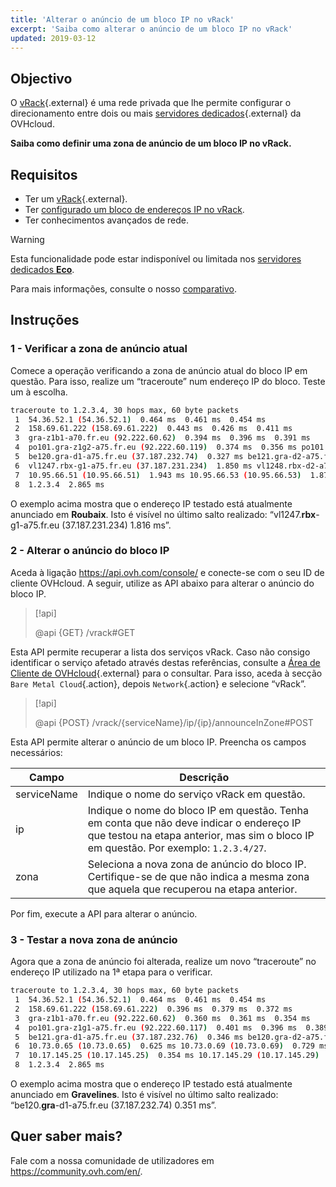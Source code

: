 ```yaml
---
title: 'Alterar o anúncio de um bloco IP no vRack'
excerpt: 'Saiba como alterar o anúncio de um bloco IP no vRack'
updated: 2019-03-12
---
```


## Objectivo

O [vRack](https://www.ovh.pt/solucoes/vrack/){.external} é uma rede privada que lhe permite configurar o direcionamento entre dois ou mais [servidores dedicados](https://www.ovhcloud.com/pt/bare-metal/){.external} da OVHcloud.

**Saiba como definir uma zona de anúncio de um bloco IP no vRack.**

## Requisitos

- Ter um [vRack](https://www.ovh.pt/solucoes/vrack/){.external}.
- Ter [configurado um bloco de endereços IP no vRack](/pages/bare_metal_cloud/dedicated_servers/configuring-an-ip-block-in-a-vrack).
- Ter conhecimentos avançados de rede.

> [!warning]
> Esta funcionalidade pode estar indisponível ou limitada nos [servidores dedicados **Eco**](https://eco.ovhcloud.com/pt/about/).
>
> Para mais informações, consulte o nosso [comparativo](https://eco.ovhcloud.com/pt/compare/).

## Instruções

### 1 - Verificar a zona de anúncio atual

Comece a operação verificando a zona de anúncio atual do bloco IP em questão. Para isso, realize um “traceroute” num endereço IP do bloco. Teste um à escolha.

```sh
traceroute to 1.2.3.4, 30 hops max, 60 byte packets
 1  54.36.52.1 (54.36.52.1)  0.464 ms  0.461 ms  0.454 ms
 2  158.69.61.222 (158.69.61.222)  0.443 ms  0.426 ms  0.411 ms
 3  gra-z1b1-a70.fr.eu (92.222.60.62)  0.394 ms  0.396 ms  0.391 ms
 4  po101.gra-z1g2-a75.fr.eu (92.222.60.119)  0.374 ms  0.356 ms po101.gra-z1g1-a75.fr.eu (92.222.60.117)  0.333 ms
 5  be120.gra-d1-a75.fr.eu (37.187.232.74)  0.327 ms be121.gra-d2-a75.fr.eu (37.187.232.80)  0.335 ms be120.gra-d2-a75.fr.eu (37.187.232.78)  0.328 ms
 6  vl1247.rbx-g1-a75.fr.eu (37.187.231.234)  1.850 ms vl1248.rbx-d2-a75.fr.eu (37.187.231.252)  1.874 ms vl1247.rbx-g1-a75.fr.eu (37.187.231.234)  1.816 ms
 7  10.95.66.51 (10.95.66.51)  1.943 ms 10.95.66.53 (10.95.66.53)  1.872 ms 10.95.66.59 (10.95.66.59)  1.860 ms
 8  1.2.3.4  2.865 ms
```

O exemplo acima mostra que o endereço IP testado está atualmente anunciado em **Roubaix**. Isto é visível no último salto realizado: “vl1247.**rbx**-g1-a75.fr.eu (37.187.231.234) 1.816 ms”.

### 2 - Alterar o anúncio do bloco IP

Aceda à ligação <https://api.ovh.com/console/> e conecte-se com o seu ID de cliente OVHcloud. A seguir, utilize as API abaixo para alterar o anúncio do bloco IP.

> [!api]
>
> @api {GET} /vrack#GET
> 

Esta API permite recuperar a lista dos serviços vRack. Caso não consigo identificar o serviço afetado através destas referências, consulte a [Área de Cliente de OVHcloud](https://www.ovh.com/auth/?action=gotomanager&from=https://www.ovh.pt/&ovhSubsidiary=pt){.external} para o consultar. Para isso, aceda à secção `Bare Metal Cloud`{.action}, depois `Network`{.action} e selecione “vRack”. 

> [!api]
>
> @api {POST} /vrack/{serviceName}/ip/{ip}/announceInZone#POST
> 

Esta API permite alterar o anúncio de um bloco IP. Preencha os campos necessários:

|Campo|Descrição|
|---|---|
|serviceName|Indique o nome do serviço vRack em questão.|
|ip|Indique o nome do bloco IP em questão. Tenha em conta que não deve indicar o endereço IP que testou na etapa anterior, mas sim o bloco IP em questão. Por exemplo: `1.2.3.4/27`.|
|zona|Seleciona a nova zona de anúncio do bloco IP. Certifique-se de que não indica a mesma zona que aquela que recuperou na etapa anterior.|

Por fim, execute a API para alterar o anúncio.

### 3 - Testar a nova zona de anúncio

Agora que a zona de anúncio foi alterada, realize um novo “traceroute” no endereço IP utilizado na 1ª etapa para o verificar.

```sh
traceroute to 1.2.3.4, 30 hops max, 60 byte packets
 1  54.36.52.1 (54.36.52.1)  0.464 ms  0.461 ms  0.454 ms
 2  158.69.61.222 (158.69.61.222)  0.396 ms  0.379 ms  0.372 ms
 3  gra-z1b1-a70.fr.eu (92.222.60.62)  0.360 ms  0.361 ms  0.354 ms
 4  po101.gra-z1g1-a75.fr.eu (92.222.60.117)  0.401 ms  0.396 ms  0.389 ms
 5  be121.gra-d1-a75.fr.eu (37.187.232.76)  0.346 ms be120.gra-d2-a75.fr.eu (37.187.232.78)  0.318 ms be120.gra-d1-a75.fr.eu (37.187.232.74)  0.351 ms
 6  10.73.0.65 (10.73.0.65)  0.625 ms 10.73.0.69 (10.73.0.69)  0.729 ms 10.73.0.65 (10.73.0.65)  0.526 ms
 7  10.17.145.25 (10.17.145.25)  0.354 ms 10.17.145.29 (10.17.145.29)  0.426 ms 10.17.145.25 (10.17.145.25)  0.415 ms
 8  1.2.3.4  2.865 ms
```

O exemplo acima mostra que o endereço IP testado está atualmente anunciado em **Gravelines**. Isto é visível no último salto realizado: “be120.**gra**-d1-a75.fr.eu (37.187.232.74) 0.351 ms”.

## Quer saber mais?

Fale com a nossa comunidade de utilizadores em <https://community.ovh.com/en/>.